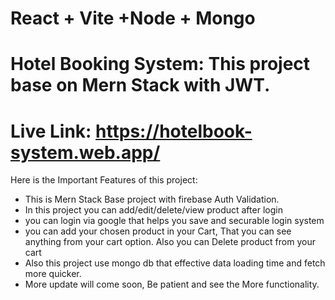 # React + Vite +Node + Mongo

# Hotel Booking System: This project base on Mern Stack with JWT.

# Live Link: https://hotelbook-system.web.app/

Here is the Important Features of this project:

- This is Mern Stack Base project with firebase Auth Validation.
- In this project you can add/edit/delete/view product after login
- you can login via google that helps you save and securable login system
- you can add your chosen product in your Cart, That you can see anything from your cart option. Also you can Delete product from your cart
- Also this project use mongo db that effective data loading time and fetch more quicker.
- More update will come soon, Be patient and see the More functionality.
